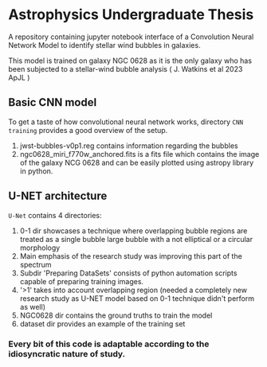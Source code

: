 # Astrophysics Undergraduate Thesis

A repository containing jupyter notebook interface of a Convolution Neural Network Model to identify stellar wind bubbles in galaxies. 

This model is trained on galaxy NGC 0628 as it is the only galaxy who has been subjected to a stellar-wind bubble analysis ( J. Watkins et al 2023 ApJL )

## Basic CNN model

To get a taste of how convolutional neural network works, directory `CNN training` provides a good overview of the setup.

1. jwst-bubbles-v0p1.reg contains information regarding the bubbles
2. ngc0628_miri_f770w_anchored.fits is a fits file which contains the image of the galaxy NCG 0628 and can be easily plotted using astropy library in python.


## U-NET architecture

`U-Net` contains 4 directories:
1. 0-1 dir showcases a technique where overlapping bubble regions are treated as a single bubble large bubble with a not elliptical or a circular morphology
  1. Main emphasis of the research study was improving this part of the spectrum
  2. Subdir 'Preparing DataSets' consists of python automation scripts capable of
     preparing training images.
3. '>1' takes into account overlapping region (needed a completely new research study as U-NET model based on 0-1 technique didn't perform as well)
4. NGC0628 dir contains the ground truths to train the model
5. dataset dir provides an example of the training set

### Every bit of this code is adaptable according to the idiosyncratic nature of study. 

